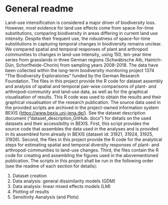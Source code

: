 # General readme

Land-use intensification is considered a major driver of biodiversity loss. However, most evidence for land use effects come from space-for-time substitutions, comparing biodiversity in areas differing in current land use intensity. Despite their frequent use, the robustness of space-for-time substitutions in capturing temporal changes in biodiversity remains unclear. We compared spatial and temporal responses of plant and arthropod communities to changes in land-use intensity, using 150, ten-year time series from grasslands in three German regions (Schwäbische Alb, Hainich-Dün, Schorfheide-Chorin) from sampling years 2008-2018. 
The data have been collected within the long-term biodiversity monitoring project 1374 “The Biodiversity Exploratories” funded by the German Research Foundation. The files in this project provide the R code for dataset assembly and analysis of spatial and temporal pair-wise comparisons of plant- and arthropod-community and land-use data, as well as for the graphical visualisation of results. This R code was used to obtain the results and their graphical visualisation of the research publication. 
The source data used in the provided scripts are archived in the project-owned information system BEXIS (https://www.bexis.uni-jena.de/). See the dataset description document (“dataset_description_GitHub. docx”) for details on the used datasets and their accessibility in BEXIS. First, this script provides the source code that assembles the data used in the analyses and is provided in its assembled form already in BEXIS (dataset id: 31921, 31924, 31925, 31926). Second, the files in this project provide the R code for the analytical steps for estimating spatial and temporal diversity responses of plant- and arthropod-communities to land-use changes. Third, the files contain the R code for creating and assembling the figures used in the abovementioned publication.
The scripts in this project shall be run in the following order (see the readme of each section for details):


1)	Dataset creation 
2)	Data analysis: general dissimilarity models (GDM)
3)	Data analysis: linear mixed effects models (LM)
4)	Plotting of results
5)	Sensitivity Aanalysis (and Plots)
